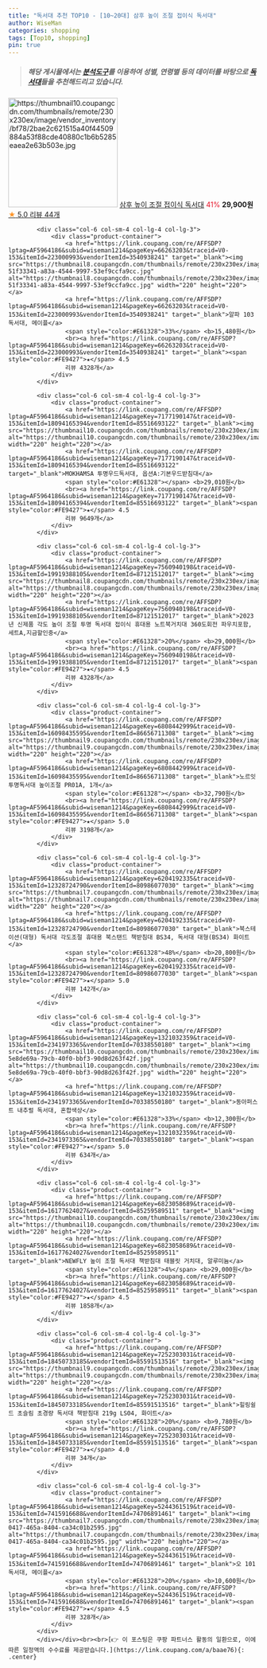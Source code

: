 ```yaml
---
title: "독서대 추천 TOP10 - [10~20대] 삼후 높이 조절 접이식 독서대"
author: WiseMan
categories: shopping
tags: [Top10, shopping]
pin: true
---
```


> ##### 해당 게시물에서는 [**분석도구**](https://itemscout.io/)를 이용하여 **성별**, **연령별** 등의 데이터를 바탕으로 [**독서대**](https://link.coupang.com/a/baae76)들을 추천해드리고 있습니다.
<div class="container"><div class="row">
            <div class="col-6 col-sm-4 col-lg-4 col-lg-3">
                <div class="product-container">
                    <a href="https://link.coupang.com/re/AFFSDP?lptag=AF5964186&subid=wiseman1214&pageKey=6605155620&traceid=V0-153&itemId=14954506071&vendorItemId=82206091846" target="_blank"><img src="https://thumbnail10.coupangcdn.com/thumbnails/remote/230x230ex/image/vendor_inventory/bf78/2bae2c621515a40f44509884a53f88cde40880c1b6b5285eaea2e63b503e.jpg" alt="https://thumbnail10.coupangcdn.com/thumbnails/remote/230x230ex/image/vendor_inventory/bf78/2bae2c621515a40f44509884a53f88cde40880c1b6b5285eaea2e63b503e.jpg" width="220" height="220"></a>
                    <a href="https://link.coupang.com/re/AFFSDP?lptag=AF5964186&subid=wiseman1214&pageKey=6605155620&traceid=V0-153&itemId=14954506071&vendorItemId=82206091846" target="_blank">삼후 높이 조절 접이식 독서대</a>
                    <span style="color:#E61328">41%</span> <b>29,900원</b>
                    <br><a href="https://link.coupang.com/re/AFFSDP?lptag=AF5964186&subid=wiseman1214&pageKey=6605155620&traceid=V0-153&itemId=14954506071&vendorItemId=82206091846" target="_blank"><span style="color:#FE9427">★</span> 5.0
                    리뷰 44개</a>
                </div>
            </div>
            
            <div class="col-6 col-sm-4 col-lg-4 col-lg-3">
                <div class="product-container">
                    <a href="https://link.coupang.com/re/AFFSDP?lptag=AF5964186&subid=wiseman1214&pageKey=66263203&traceid=V0-153&itemId=223000993&vendorItemId=3540938241" target="_blank"><img src="https://thumbnail8.coupangcdn.com/thumbnails/remote/230x230ex/image/retail/images/2414584765260535-51f33341-a83a-4544-9997-53ef9ccfa9cc.jpg" alt="https://thumbnail8.coupangcdn.com/thumbnails/remote/230x230ex/image/retail/images/2414584765260535-51f33341-a83a-4544-9997-53ef9ccfa9cc.jpg" width="220" height="220"></a>
                    <a href="https://link.coupang.com/re/AFFSDP?lptag=AF5964186&subid=wiseman1214&pageKey=66263203&traceid=V0-153&itemId=223000993&vendorItemId=3540938241" target="_blank">알파 103 독서대, 메이플</a>
                    <span style="color:#E61328">33%</span> <b>15,480원</b>
                    <br><a href="https://link.coupang.com/re/AFFSDP?lptag=AF5964186&subid=wiseman1214&pageKey=66263203&traceid=V0-153&itemId=223000993&vendorItemId=3540938241" target="_blank"><span style="color:#FE9427">★</span> 4.5
                    리뷰 4328개</a>
                </div>
            </div>
            
            <div class="col-6 col-sm-4 col-lg-4 col-lg-3">
                <div class="product-container">
                    <a href="https://link.coupang.com/re/AFFSDP?lptag=AF5964186&subid=wiseman1214&pageKey=7177190147&traceid=V0-153&itemId=18094165394&vendorItemId=85516693122" target="_blank"><img src="https://thumbnail10.coupangcdn.com/thumbnails/remote/230x230ex/image/vendor_inventory/7989/b522b2a032c5b99b66ae208a0a3bf95578bf490d3d7ea25cffe4e0a4d3e2.jpg" alt="https://thumbnail10.coupangcdn.com/thumbnails/remote/230x230ex/image/vendor_inventory/7989/b522b2a032c5b99b66ae208a0a3bf95578bf490d3d7ea25cffe4e0a4d3e2.jpg" width="220" height="220"></a>
                    <a href="https://link.coupang.com/re/AFFSDP?lptag=AF5964186&subid=wiseman1214&pageKey=7177190147&traceid=V0-153&itemId=18094165394&vendorItemId=85516693122" target="_blank">MOKHAMSA 투명우드독서대, 옵션A:기본우드받침대</a>
                    <span style="color:#E61328"></span> <b>29,010원</b>
                    <br><a href="https://link.coupang.com/re/AFFSDP?lptag=AF5964186&subid=wiseman1214&pageKey=7177190147&traceid=V0-153&itemId=18094165394&vendorItemId=85516693122" target="_blank"><span style="color:#FE9427">★</span> 4.5
                    리뷰 9649개</a>
                </div>
            </div>
            
            <div class="col-6 col-sm-4 col-lg-4 col-lg-3">
                <div class="product-container">
                    <a href="https://link.coupang.com/re/AFFSDP?lptag=AF5964186&subid=wiseman1214&pageKey=7560940198&traceid=V0-153&itemId=19919388105&vendorItemId=87121512017" target="_blank"><img src="https://thumbnail8.coupangcdn.com/thumbnails/remote/230x230ex/image/vendor_inventory/8ad4/9aaf05844e9fa63d0b1ec5c0aa5df62c973331a857f1f3263c30db1d3a00.jpg" alt="https://thumbnail8.coupangcdn.com/thumbnails/remote/230x230ex/image/vendor_inventory/8ad4/9aaf05844e9fa63d0b1ec5c0aa5df62c973331a857f1f3263c30db1d3a00.jpg" width="220" height="220"></a>
                    <a href="https://link.coupang.com/re/AFFSDP?lptag=AF5964186&subid=wiseman1214&pageKey=7560940198&traceid=V0-153&itemId=19919388105&vendorItemId=87121512017" target="_blank">2023년 신제품 각도 높이 조절 투명 독서대 접이식 휴대용 노트북거치대 360도회전 파우치포함, 세트A,지금할인중</a>
                    <span style="color:#E61328">20%</span> <b>29,000원</b>
                    <br><a href="https://link.coupang.com/re/AFFSDP?lptag=AF5964186&subid=wiseman1214&pageKey=7560940198&traceid=V0-153&itemId=19919388105&vendorItemId=87121512017" target="_blank"><span style="color:#FE9427">★</span> 4.5
                    리뷰 4328개</a>
                </div>
            </div>
            
            <div class="col-6 col-sm-4 col-lg-4 col-lg-3">
                <div class="product-container">
                    <a href="https://link.coupang.com/re/AFFSDP?lptag=AF5964186&subid=wiseman1214&pageKey=6808442999&traceid=V0-153&itemId=16098435595&vendorItemId=86656711308" target="_blank"><img src="https://thumbnail9.coupangcdn.com/thumbnails/remote/230x230ex/image/vendor_inventory/d0ae/377f89cdc80bc8317f4ad13e19501fd895feb9864205a935c1536f903e99.jpg" alt="https://thumbnail9.coupangcdn.com/thumbnails/remote/230x230ex/image/vendor_inventory/d0ae/377f89cdc80bc8317f4ad13e19501fd895feb9864205a935c1536f903e99.jpg" width="220" height="220"></a>
                    <a href="https://link.coupang.com/re/AFFSDP?lptag=AF5964186&subid=wiseman1214&pageKey=6808442999&traceid=V0-153&itemId=16098435595&vendorItemId=86656711308" target="_blank">노르잇 투명독서대 높이조절 PR01A, 1개</a>
                    <span style="color:#E61328"></span> <b>32,790원</b>
                    <br><a href="https://link.coupang.com/re/AFFSDP?lptag=AF5964186&subid=wiseman1214&pageKey=6808442999&traceid=V0-153&itemId=16098435595&vendorItemId=86656711308" target="_blank"><span style="color:#FE9427">★</span> 5.0
                    리뷰 3198개</a>
                </div>
            </div>
            
            <div class="col-6 col-sm-4 col-lg-4 col-lg-3">
                <div class="product-container">
                    <a href="https://link.coupang.com/re/AFFSDP?lptag=AF5964186&subid=wiseman1214&pageKey=6204192335&traceid=V0-153&itemId=12328724790&vendorItemId=80986077030" target="_blank"><img src="https://thumbnail7.coupangcdn.com/thumbnails/remote/230x230ex/image/vendor_inventory/19a2/e1fd4b5cd6cf8d7282a13dc9acacc87ad3038ab9f524fd99695d0fbfba2f.jpg" alt="https://thumbnail7.coupangcdn.com/thumbnails/remote/230x230ex/image/vendor_inventory/19a2/e1fd4b5cd6cf8d7282a13dc9acacc87ad3038ab9f524fd99695d0fbfba2f.jpg" width="220" height="220"></a>
                    <a href="https://link.coupang.com/re/AFFSDP?lptag=AF5964186&subid=wiseman1214&pageKey=6204192335&traceid=V0-153&itemId=12328724790&vendorItemId=80986077030" target="_blank">북스테이션(대형) 독서대 각도조절 휴대용 북스탠드 책받침대 BS34, 독서대 대형(BS34) 화이트</a>
                    <span style="color:#E61328">48%</span> <b>20,800원</b>
                    <br><a href="https://link.coupang.com/re/AFFSDP?lptag=AF5964186&subid=wiseman1214&pageKey=6204192335&traceid=V0-153&itemId=12328724790&vendorItemId=80986077030" target="_blank"><span style="color:#FE9427">★</span> 5.0
                    리뷰 142개</a>
                </div>
            </div>
            
            <div class="col-6 col-sm-4 col-lg-4 col-lg-3">
                <div class="product-container">
                    <a href="https://link.coupang.com/re/AFFSDP?lptag=AF5964186&subid=wiseman1214&pageKey=1321032359&traceid=V0-153&itemId=2341973365&vendorItemId=70338550180" target="_blank"><img src="https://thumbnail10.coupangcdn.com/thumbnails/remote/230x230ex/image/retail/images/333015470689839-5e8de69a-79cb-40f0-bbf3-90d8d263f42f.jpg" alt="https://thumbnail10.coupangcdn.com/thumbnails/remote/230x230ex/image/retail/images/333015470689839-5e8de69a-79cb-40f0-bbf3-90d8d263f42f.jpg" width="220" height="220"></a>
                    <a href="https://link.coupang.com/re/AFFSDP?lptag=AF5964186&subid=wiseman1214&pageKey=1321032359&traceid=V0-153&itemId=2341973365&vendorItemId=70338550180" target="_blank">동아퍼스트 내추럴 독서대, 혼합색상</a>
                    <span style="color:#E61328">33%</span> <b>12,300원</b>
                    <br><a href="https://link.coupang.com/re/AFFSDP?lptag=AF5964186&subid=wiseman1214&pageKey=1321032359&traceid=V0-153&itemId=2341973365&vendorItemId=70338550180" target="_blank"><span style="color:#FE9427">★</span> 5.0
                    리뷰 634개</a>
                </div>
            </div>
            
            <div class="col-6 col-sm-4 col-lg-4 col-lg-3">
                <div class="product-container">
                    <a href="https://link.coupang.com/re/AFFSDP?lptag=AF5964186&subid=wiseman1214&pageKey=6823058689&traceid=V0-153&itemId=16177624027&vendorItemId=85259589511" target="_blank"><img src="https://thumbnail10.coupangcdn.com/thumbnails/remote/230x230ex/image/vendor_inventory/f82b/f69155ef124642e99431fc631fb4dfc15d9d180602a9ccc8c81dd6713f45.jpg" alt="https://thumbnail10.coupangcdn.com/thumbnails/remote/230x230ex/image/vendor_inventory/f82b/f69155ef124642e99431fc631fb4dfc15d9d180602a9ccc8c81dd6713f45.jpg" width="220" height="220"></a>
                    <a href="https://link.coupang.com/re/AFFSDP?lptag=AF5964186&subid=wiseman1214&pageKey=6823058689&traceid=V0-153&itemId=16177624027&vendorItemId=85259589511" target="_blank">NEWFLY 높이 조절 독서대 책받침대 태블릿 거치대, 알루미늄</a>
                    <span style="color:#E61328">4%</span> <b>29,000원</b>
                    <br><a href="https://link.coupang.com/re/AFFSDP?lptag=AF5964186&subid=wiseman1214&pageKey=6823058689&traceid=V0-153&itemId=16177624027&vendorItemId=85259589511" target="_blank"><span style="color:#FE9427">★</span> 4.5
                    리뷰 1858개</a>
                </div>
            </div>
            
            <div class="col-6 col-sm-4 col-lg-4 col-lg-3">
                <div class="product-container">
                    <a href="https://link.coupang.com/re/AFFSDP?lptag=AF5964186&subid=wiseman1214&pageKey=7252303031&traceid=V0-153&itemId=18450733185&vendorItemId=85591513516" target="_blank"><img src="https://thumbnail9.coupangcdn.com/thumbnails/remote/230x230ex/image/rs_quotation_api/85bfqrcs/e24e43819dec4352b167610ea68f91c6.jpg" alt="https://thumbnail9.coupangcdn.com/thumbnails/remote/230x230ex/image/rs_quotation_api/85bfqrcs/e24e43819dec4352b167610ea68f91c6.jpg" width="220" height="220"></a>
                    <a href="https://link.coupang.com/re/AFFSDP?lptag=AF5964186&subid=wiseman1214&pageKey=7252303031&traceid=V0-153&itemId=18450733185&vendorItemId=85591513516" target="_blank">힐링쉴드 초슬림 초경량 독서대 책받침대 219g LS04, 화이트</a>
                    <span style="color:#E61328">20%</span> <b>9,780원</b>
                    <br><a href="https://link.coupang.com/re/AFFSDP?lptag=AF5964186&subid=wiseman1214&pageKey=7252303031&traceid=V0-153&itemId=18450733185&vendorItemId=85591513516" target="_blank"><span style="color:#FE9427">★</span> 4.0
                    리뷰 34개</a>
                </div>
            </div>
            
            <div class="col-6 col-sm-4 col-lg-4 col-lg-3">
                <div class="product-container">
                    <a href="https://link.coupang.com/re/AFFSDP?lptag=AF5964186&subid=wiseman1214&pageKey=5244361519&traceid=V0-153&itemId=7415916688&vendorItemId=74706891461" target="_blank"><img src="https://thumbnail7.coupangcdn.com/thumbnails/remote/230x230ex/image/retail/images/2021/03/26/13/7/1a3811a8-0417-465a-8404-ca34c01b2595.jpg" alt="https://thumbnail7.coupangcdn.com/thumbnails/remote/230x230ex/image/retail/images/2021/03/26/13/7/1a3811a8-0417-465a-8404-ca34c01b2595.jpg" width="220" height="220"></a>
                    <a href="https://link.coupang.com/re/AFFSDP?lptag=AF5964186&subid=wiseman1214&pageKey=5244361519&traceid=V0-153&itemId=7415916688&vendorItemId=74706891461" target="_blank">오 101 독서대, 메이플</a>
                    <span style="color:#E61328">20%</span> <b>10,600원</b>
                    <br><a href="https://link.coupang.com/re/AFFSDP?lptag=AF5964186&subid=wiseman1214&pageKey=5244361519&traceid=V0-153&itemId=7415916688&vendorItemId=74706891461" target="_blank"><span style="color:#FE9427">★</span> 4.5
                    리뷰 328개</a>
                </div>
            </div>
            </div></div><br><br>[👉 이 포스팅은 쿠팡 파트너스 활동의 일환으로, 이에 따른 일정액의 수수료를 제공받습니다.](https://link.coupang.com/a/baae76){: .center}